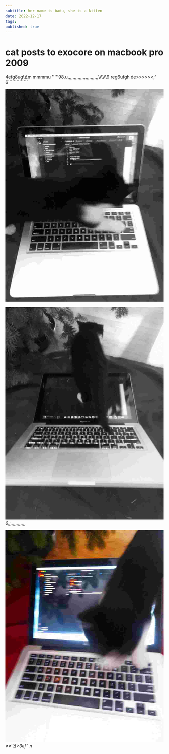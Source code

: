 ```yaml
---
subtitle: her name is badu, she is a kitten
date: 2022-12-17
tags:
published: true
---
```

# cat posts to exocore on macbook pro 2009 

4efg8ug\∆m mmmmu
'''''98.u\,,,,,,,,,,,,,,,,,,,,,,,,\\\\\\\\\\\\9
reg6ufgh
de>>>>><;'
6``````````````

![](/images/cat01.jpg)


















![](/images/cat02.jpg)
*6,;,,,,,,,,,,,,*


















![](/images/cat03.jpg)
*≠≠‘˙∆>3e∫˜ n*